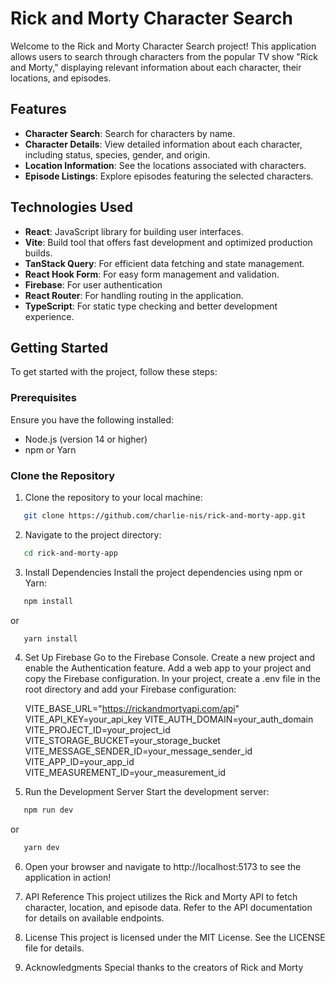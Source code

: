 # Rick and Morty Character Search

Welcome to the Rick and Morty Character Search project! This application allows users to search through characters from the popular TV show "Rick and Morty," displaying relevant information about each character, their locations, and episodes.

## Features

- **Character Search**: Search for characters by name.
- **Character Details**: View detailed information about each character, including status, species, gender, and origin.
- **Location Information**: See the locations associated with characters.
- **Episode Listings**: Explore episodes featuring the selected characters.

## Technologies Used

- **React**: JavaScript library for building user interfaces.
- **Vite**: Build tool that offers fast development and optimized production builds.
- **TanStack Query**: For efficient data fetching and state management.
- **React Hook Form**: For easy form management and validation.
- **Firebase**: For user authentication
- **React Router**: For handling routing in the application.
- **TypeScript**: For static type checking and better development experience.

## Getting Started

To get started with the project, follow these steps:

### Prerequisites

Ensure you have the following installed:

- Node.js (version 14 or higher)
- npm or Yarn

### Clone the Repository

1. Clone the repository to your local machine:

```bash
   git clone https://github.com/charlie-nis/rick-and-morty-app.git
```

2. Navigate to the project directory:

```bash
   cd rick-and-morty-app
```

3. Install Dependencies
   Install the project dependencies using npm or Yarn:

```bash
   npm install
```

or

```bash
   yarn install
```

4. Set Up Firebase
   Go to the Firebase Console.
   Create a new project and enable the Authentication feature.
   Add a web app to your project and copy the Firebase configuration.
   In your project, create a .env file in the root directory and add your Firebase configuration:   

   VITE_BASE_URL="https://rickandmortyapi.com/api"
   VITE_API_KEY=your_api_key
   VITE_AUTH_DOMAIN=your_auth_domain
   VITE_PROJECT_ID=your_project_id
   VITE_STORAGE_BUCKET=your_storage_bucket
   VITE_MESSAGE_SENDER_ID=your_message_sender_id
   VITE_APP_ID=your_app_id
   VITE_MEASUREMENT_ID=your_measurement_id

5. Run the Development Server
   Start the development server:

```bash
   npm run dev
```

or

```bash
   yarn dev
```

6. Open your browser and navigate to http://localhost:5173 to see the application in action!

7. API Reference
   This project utilizes the Rick and Morty API to fetch character, location, and episode data. Refer to the API documentation for details on available endpoints.

8. License
   This project is licensed under the MIT License. See the LICENSE file for details.

9. Acknowledgments
   Special thanks to the creators of Rick and Morty
